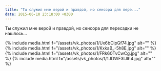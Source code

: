 ```yaml
---
title: "Ты служил мне верой и правдой, но сенсора для пере..."
date: 2015-06-10 23:18:00 +0300
---
```


Ты служил мне верой и правдой, но сенсора для пересадки не нашлось...


{% include media.html f="/assets/vk_photos/1/Ux6bClpGf74.jpg" alt="" %}
{% include media.html f="/assets/vk_photos/1/KxkaB_-5h8E.jpg" alt="" %}
{% include media.html f="/assets/vk_photos/1/FRk60TvCwCg.jpg" alt="" %}
{% include media.html f="/assets/vk_photos/1/1JDWF3IJlh4.jpg" alt="" %}
